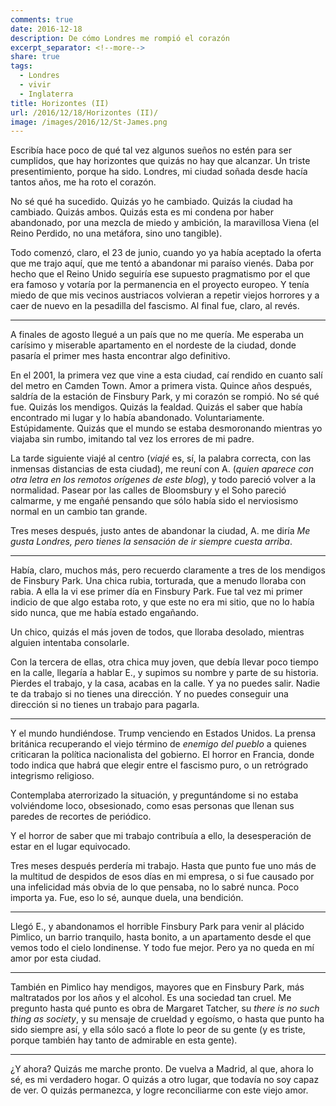 ```yaml
---
comments: true
date: 2016-12-18
description: De cómo Londres me rompió el corazón
excerpt_separator: <!--more-->
share: true
tags:
  - Londres
  - vivir
  - Inglaterra
title: Horizontes (II)
url: /2016/12/18/Horizontes (II)/
image: /images/2016/12/St-James.png
---
```


Escribía hace poco de qué tal vez algunos sueños no estén para ser cumplidos, que hay horizontes que quizás no hay que alcanzar. Un triste presentimiento, porque ha sido. Londres, mi ciudad soñada desde hacía tantos años, me ha roto el corazón.

No sé qué ha sucedido. Quizás yo he cambiado. Quizás la ciudad ha cambiado. Quizás ambos. Quizás esta es mi condena por haber abandonado, por una mezcla de miedo y ambición, la maravillosa Viena (el Reino Perdido, no una metáfora, sino uno tangible).

Todo comenzó, claro, el 23 de junio, cuando yo ya había aceptado la oferta que me trajo aquí, que me tentó a abandonar mi paraíso vienés. Daba por hecho que el Reino Unido seguiría ese supuesto pragmatismo por el que era famoso y votaría por la permanencia en el proyecto europeo. Y tenía miedo de que mis vecinos austriacos volvieran a repetir viejos horrores y a caer de nuevo en la pesadilla del fascismo. Al final fue, claro, al revés.

***

A finales de agosto llegué a un país que no me quería. Me esperaba un carísimo y miserable apartamento en el nordeste de la ciudad, donde pasaría el primer mes hasta encontrar algo definitivo. 

En el 2001, la primera vez que vine a esta ciudad, caí rendido en cuanto salí del metro en Camden Town. Amor a primera vista. Quince años después, saldría de la estación de Finsbury Park, y mi corazón se rompió. No sé qué fue. Quizás los mendigos. Quizás la fealdad. Quizás el saber que había encontrado mi lugar y lo había abandonado. Voluntariamente. Estúpidamente. Quizás que el mundo se estaba desmoronando mientras yo viajaba sin rumbo, imitando tal vez los errores de mi padre.

La tarde siguiente viajé al centro (*viajé* es, sí, la palabra correcta, con las inmensas distancias de esta ciudad), me reuní con A. (*quien aparece con otra letra en los remotos orígenes de este blog*), y todo pareció volver a la normalidad. Pasear por las calles de Bloomsbury y el Soho pareció calmarme, y me engañé pensando que sólo había sido el nerviosismo normal en un cambio tan grande.

Tres meses después, justo antes de abandonar la ciudad, A. me diría *Me gusta Londres, pero tienes la sensación de ir siempre cuesta arriba*.

***

Había, claro, muchos más, pero recuerdo claramente a tres de los mendigos de Finsbury Park. Una chica rubia, torturada, que a menudo lloraba con rabia. A ella la vi ese primer día en Finsbury Park. Fue tal vez mi primer indicio de que algo estaba roto, y que este no era mi sitio, que no lo había sido nunca, que me había estado engañando.

Un chico, quizás el más joven de todos, que lloraba desolado, mientras alguien intentaba consolarle.

Con la tercera de ellas, otra chica muy joven, que debía llevar poco tiempo en la calle, llegaría a hablar E., y supimos su nombre y parte de su historia. Pierdes el trabajo, y la casa, acabas en la calle. Y ya no puedes salir. Nadie te da trabajo si no tienes una dirección. Y no puedes conseguir una dirección si no tienes un trabajo para pagarla.

***

Y el mundo hundiéndose. Trump venciendo en Estados Unidos. La prensa británica recuperando el viejo término de *enemigo del pueblo* a quienes criticaran la política nacionalista del gobierno. El horror en Francia, donde todo indica que habrá que elegir entre el fascismo puro, o un retrógrado integrismo religioso.

Contemplaba aterrorizado la situación, y preguntándome si no estaba volviéndome loco, obsesionado, como esas personas que llenan sus paredes de recortes de periódico.

Y el horror de saber que mi trabajo contribuía a ello, la desesperación de estar en el lugar equivocado.

Tres meses después perdería mi trabajo. Hasta que punto fue uno más de la multitud de despidos de esos días en mi empresa, o si fue causado por una infelicidad más obvia de lo que pensaba, no lo sabré nunca. Poco importa ya. Fue, eso lo sé, aunque duela, una bendición.

***

Llegó E., y abandonamos el horrible Finsbury Park para venir al plácido Pimlico, un barrio tranquilo, hasta bonito, a un apartamento desde el que vemos todo el cielo londinense. Y todo fue mejor. Pero ya no queda en mí amor por esta ciudad.

***

También en Pimlico hay mendigos, mayores que en Finsbury Park, más maltratados por los años y el alcohol. Es una sociedad tan cruel. Me pregunto hasta qué punto es obra de Margaret Tatcher, su *there
is no such thing as society*, y su mensaje de crueldad y egoísmo, o hasta que punto ha sido siempre así, y ella sólo sacó a flote lo peor de su gente (y es triste, porque también hay tanto de admirable en esta gente).

***

¿Y ahora? Quizás me marche pronto. De vuelva a Madrid, al que, ahora lo sé, es mi verdadero hogar. O quizás a otro lugar, que todavía no soy capaz de ver. O quizás permanezca, y logre reconciliarme con este viejo amor.
 